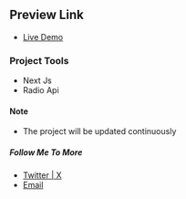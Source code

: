 ## Preview Link
- [Live Demo](https://radio-nagdista.netlify.app/)

### Project Tools

- Next Js
- Radio Api

#### Note

- The project will be updated continuously

##### Follow Me To More

- [Twitter | X ](https://x.com/nagdista)
- [Email](nagdista@gmail.com)
